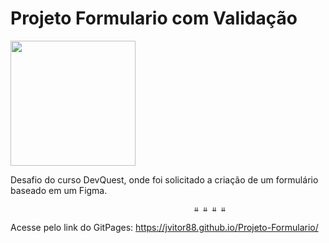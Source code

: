 # Projeto Formulario com Validação

<p float="left">

 <img src="https://media.licdn.com/dms/image/C4D0BAQG9RVtXwXXxfQ/company-logo_200_200/0/1663864652170?e=1698883200&v=beta&t=hLoRo_er494W3gUxcapb9eR97zHD-xp2zobEl7fClUA" width="200" />

Desafio do curso DevQuest, onde foi solicitado a criação de um formulário baseado em um Figma. 

                                             ⇊ ⇊ ⇊ ⇊
Acesse pelo link do GitPages: https://jvitor88.github.io/Projeto-Formulario/

